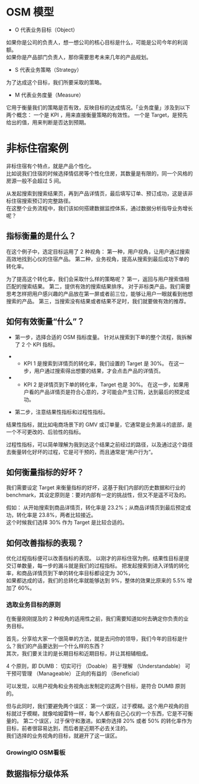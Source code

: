 # OSM 模型

* O 代表业务目标（Object）

如果你是公司的负责人，想一想公司的核心目标是什么，可能是公司今年的利润额。  
如果你是产品部门负责人，那你需要思考未来几年的产品规划。  

* S 代表业务策略（Strategy）

为了达成这个目标，我们所要采取的策略。

* M 代表业务度量（Measure）

它用于衡量我们的策略是否有效，反映目标的达成情况。「业务度量」涉及到以下两个概念：
一个是 KPI ，用来直接衡量策略的有效性。
一个是 Target，是预先给出的值，用来判断是否达到预期。

# 非标住宿案例

非标住宿有个特点，就是产品个性化。  
比如说我们住宿的时候选择情侣房等个性化住房，其数量是有限的，同一个风格的房源一般不会超过 5 间。

从发起搜索到搜索结果页，再到产品详情页，最后填写订单、预订成功，这是该非标住宿搜索预订的完整路径。  
在这整个业务流程中，我们该如何搭建数据监控体系，通过数据分析指导业务增长呢？  

## 指标衡量的是什么？

在这个例子中，选定目标运用了 2 种视角：
第一种，用户视角，让用户通过搜索高效地找到心仪的住宿产品。
第二种，业务视角，提高从搜索到最后成功下单的转化率。

为了提高这个转化率，我们会采取什么样的策略呢？
第一，返回与用户搜索值相匹配的搜索结果。
第二，提供有效的搜索结果排序。
    对于非标类产品，我们需要思考怎样把用户感兴趣的产品放在第一屏或者前三位，能够让用户一眼就看到他想搜索的产品。
第三，当搜索没有结果或者结果不足时，我们就要做有效的推荐。  

## 如何有效衡量“什么”？

* 第一步，选择合适的 OSM 指标度量。
针对从搜索到下单的整个流程，我拆解了 2 个 KPI 指标。

* * KPI 1 是搜索到详情页的转化率，我们设置的 Target 是 30%。
在这一步，用户通过搜索得出想要的结果，才会点击产品的详情页。

* * KPI 2 是详情页到下单的转化率，Target 也是 30%。
在这一步，如果用户看的产品详情页是符合心意的，才可能会产生订购，达到最后的预定成功。

* 第二步，注意结果性指标和过程性指标。

结果性指标，就比如电商场景下的 GMV 或订单量，它通常是业务漏斗的底部，是一个不可更改的、后验性的指标。

过程性指标，可以简单理解为我到达这个结果之前经过的路径，以及通过这个路径去衡量转化好坏的过程，它是可干预的，而且通常是“用户行为”。

## 如何衡量指标的好坏？

我们需要设定 Target 来衡量指标的好坏，这基于我们内部的历史数据和行业的 benchmark，其设定原则是：要对内部有一定的挑战性，但又不是遥不可及的。

假如：
从开始搜索到商品详情页，转化率是 23.2%；从商品详情页到最后预定成功，转化率是 23.8%，两者比较接近。  
这个时候我们选择 30% 作为 Target 是比较合适的。

## 如何改善指标的表现？

优化过程指标便可以改善指标的表现。
以刚才的非标住宿为例，结果性目标是提交订单数量，每一步的漏斗就是我们的过程指标。
把发起搜索到进入详情的转化率，和商品详情页到下单的转化率目标都设定为 30%，  
如果都达成的话，我们的总转化率就能够达到 9%，整体的效果比原来的 5.5% 增加了 60%。

### 选取业务目标的原则
在衡量刚刚提及的 2 种视角的适用性之前，我们需要知道如何去确定你负责的业务目标。

首先，分享给大家一个很简单的方法，就是去问你的领导，我们今年的目标是什么？我们的产品要达到一个什么样的东西？  
其次，我们要关注的是长期目标和近期目标，并让其相辅相成。

4 个原则，即 DUMB：
切实可行 （Doable）
易于理解 （Understandable）
可干预可管理 （Manageable）
正向的有益的 （Beneficial）

可以发现，以用户视角和业务视角出发制定的这两个目标，是符合 DUMB 原则的。

但与此同时，我们要避免两个误区：
第一个误区，过于模糊。这个用户视角的目标就过于模糊，就像哈姆雷特一样，每个人都有自己心仪的一个东西，它是不可衡量的。
第二个误区，过于保守和激进。如果你选择 20% 或者 50% 的转化率作为目标，前者很容易达到，而后者是近期不必去关注的。  
    我们选择的业务视角的目标，就避开了这一误区。

###  GrowingIO OSM看板

## 数据指标分级体系
